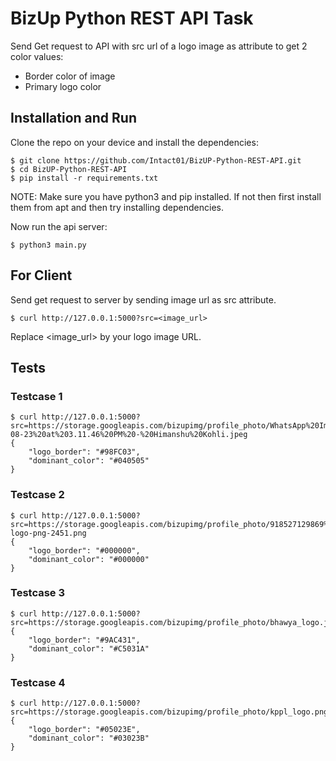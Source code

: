 # BizUp Python REST API Task
Send Get request to API with src url of a logo image as attribute to get 2 color values: 
- Border color of image
- Primary logo color

## Installation and Run
Clone the repo on your device and install the dependencies:
```shell
$ git clone https://github.com/Intact01/BizUP-Python-REST-API.git
$ cd BizUP-Python-REST-API
$ pip install -r requirements.txt
```
NOTE: Make sure you have python3 and pip installed. If not then first install them from apt and then try installing dependencies.</br>

Now run the api server:
```shell
$ python3 main.py
```
## For Client
Send get request to server by sending image url as src attribute.
```shell
$ curl http://127.0.0.1:5000?src=<image_url>
```
Replace <image_url> by your logo image URL.

## Tests
### Testcase 1
```shell
$ curl http://127.0.0.1:5000?src=https://storage.googleapis.com/bizupimg/profile_photo/WhatsApp%20Image%202020-08-23%20at%203.11.46%20PM%20-%20Himanshu%20Kohli.jpeg
{
    "logo_border": "#98FC03",
    "dominant_color": "#040505"
}
```

### Testcase 2
```shell
$ curl http://127.0.0.1:5000?src=https://storage.googleapis.com/bizupimg/profile_photo/918527129869%20instagram-logo-png-2451.png
{
    "logo_border": "#000000",
    "dominant_color": "#000000"
}
```

### Testcase 3
```shell
$ curl http://127.0.0.1:5000?src=https://storage.googleapis.com/bizupimg/profile_photo/bhawya_logo.jpeg
{
    "logo_border": "#9AC431",
    "dominant_color": "#C5031A"
}
```

### Testcase 4
```shell
$ curl http://127.0.0.1:5000?src=https://storage.googleapis.com/bizupimg/profile_photo/kppl_logo.png
{
    "logo_border": "#05023E",
    "dominant_color": "#03023B"
}
```